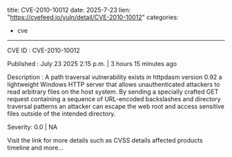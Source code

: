  
title: CVE-2010-10012
date: 2025-7-23
lien: "https://cvefeed.io/vuln/detail/CVE-2010-10012"
categories:
  - cve
---

CVE ID : CVE-2010-10012

Published :  July 23
2025
2:15 p.m. | 3 hours
15 minutes ago

Description : A path traversal vulnerability exists in httpdasm version 0.92
a lightweight Windows HTTP server
that allows unauthenticated attackers to read arbitrary files on the host system. By sending a specially crafted GET request containing a sequence of URL-encoded backslashes and directory traversal patterns
an attacker can escape the web root and access sensitive files outside of the intended directory.

Severity: 0.0 | NA

Visit the link for more details
such as CVSS details
affected products
timeline
and more...
